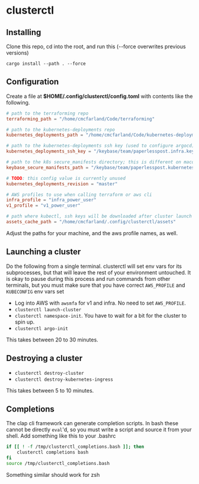 # clusterctl

## Installing

Clone this repo, cd into the root, and run this (--force overwrites previous versions)

```
cargo install --path . --force
```

## Configuration

Create a file at **$HOME/.config/clusterctl/config.toml** with contents like
the following.

```toml
# path to the terraforming repo
terraforming_path = "/home/cmcfarland/Code/terraforming"

# path to the kubernetes-deployments repo
kubernetes_deployments_path = "/home/cmcfarland/Code/kubernetes-deployments"

# path to the kubernetes-deployments ssh key (used to configure argocd)
kubernetes_deployments_ssh_key = "/keybase/team/paperlesspost.infra.keys/ssh/kubernetes-deployments"

# path to the k8s secure_manifests directory; this is different on macos
keybase_secure_manifests_path = "/keybase/team/paperlesspost.kubernetes.secure_manifests"

# TODO: this config value is currently unused
kubernetes_deployments_revision = "master"

# AWS profiles to use when calling terraform or aws cli
infra_profile = "infra_power_user"
v1_profile = "v1_power_user"

# path where kubectl, ssh keys will be downloaded after cluster launch
assets_cache_path = "/home/cmcfarland/.config/clusterctl/assets"
```

Adjust the paths for your machine, and the aws profile names, as well.

## Launching a cluster

Do the following from a single terminal. clusterctl will set env vars for its
subprocesses, but that will leave the rest of your environment untouched. It is
okay to pause during this process and run commands from other terminals, but you
must make sure that you have correct `AWS_PROFILE` and `KUBECONFIG` env vars set

* Log into AWS with `awsmfa` for v1 and infra. No need to set `AWS_PROFILE`. 
* `clusterctl launch-cluster`
* `clusterctl namespace-init`. You have to wait for a bit for the cluster to spin up.
* `clusterctl argo-init`

This takes between 20 to 30 minutes.

## Destroying a cluster

* `clusterctl destroy-cluster`
* `clusterctl destroy-kubernetes-ingress`

This takes between 5 to 10 minutes.

## Completions

The clap cli framework can generate completion scripts. In bash these cannot be
directly `eval`'d, so you must write a script and source it from your shell. Add
something like this to your .bashrc

```bash
if [[ ! -f /tmp/clusterctl_completions.bash ]]; then
    clusterctl completions bash
fi
source /tmp/clusterctl_completions.bash
```

Something similar should work for zsh

